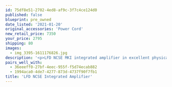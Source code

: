 ```yaml
---
id: 75df8e51-2702-4ed8-af9c-3f7c4ce124d0
published: false
blueprint: pre_owned
date_listed: '2021-01-20'
original_accessories: 'Power Cord'
new_retail_price: 7350
your_price: 2795
shipping: 80
images:
  - img_3395-1611176826.jpg
description: '<p>LFD NCSE MKI integrated amplifier in excellent physical and functional condition. A very modest looking product that is outstanding in performance and pairs very well with Harbeth speakers. Line-level inputs only and no remote control.&nbsp;&nbsp;</p>'
pairs_well_with:
  - 36eeeff0-27bf-4eec-955f-f5d74ecab882
  - 1994aca0-4de7-4277-873d-4737f90f7fb1
title: 'LFD NCSE Integrated Amplifier'
---
```

